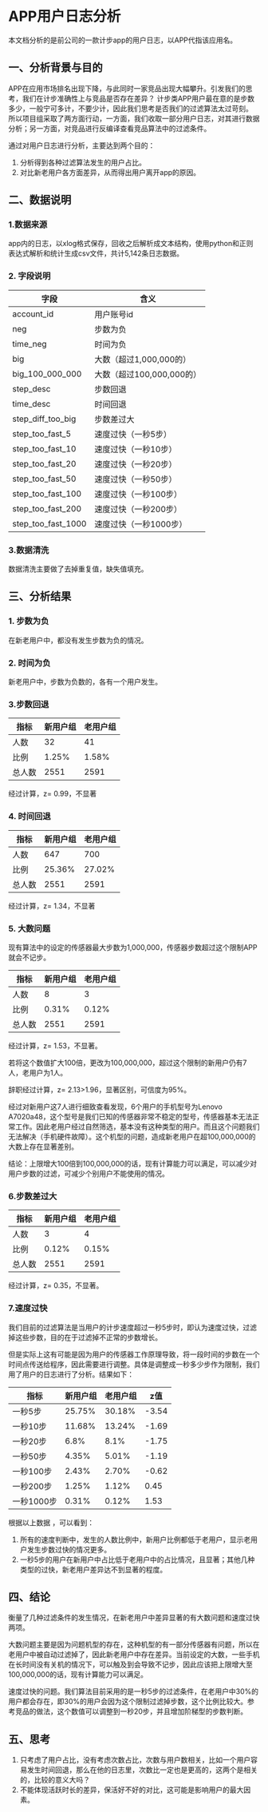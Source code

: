 # APP用户日志分析

本文档分析的是前公司的一款计步app的用户日志，以APP代指该应用名。

## 一、分析背景与目的

APP在应用市场排名出现下降，与此同时一家竞品出现大幅攀升。引发我们的思考，我们在计步准确性上与竞品是否存在差异？ 计步类APP用户最在意的是步数多少，一般宁可多计，不要少计，因此我们思考是否我们的过滤算法太过苛刻。 所以项目组采取了两方面行动，一方面，我们收取一部分用户日志，对其进行数据分析；另一方面，对竞品进行反编译查看竞品算法中的过滤条件。

通过对用户日志进行分析，主要达到两个目的：

1. 分析得到各种过滤算法发生的用户占比。
2. 对比新老用户各方面差异，从而得出用户离开app的原因。

## 二、数据说明

### 1.数据来源

app内的日志，以xlog格式保存，回收之后解析成文本结构，使用python和正则表达式解析和统计生成csv文件，共计5,142条日志数据。 

### 2. 字段说明

| 字段               | 含义                      |
| ------------------ | ------------------------- |
| account_id         | 用户账号id                |
| neg                | 步数为负                  |
| time_neg           | 时间为负                  |
| big                | 大数（超过1,000,000的）   |
| big_100_000_000    | 大数（超过100,000,000的） |
| step_desc          | 步数回退                  |
| time_desc          | 时间回退                  |
| step_diff_too_big  | 步数差过大                |
| step_too_fast_5    | 速度过快（一秒5步）       |
| step_too_fast_10   | 速度过快（一秒10步）      |
| step_too_fast_20   | 速度过快（一秒20步）      |
| step_too_fast_50   | 速度过快（一秒50步）      |
| step_too_fast_100  | 速度过快（一秒100步）     |
| step_too_fast_200  | 速度过快（一秒200步）     |
| step_too_fast_1000 | 速度过快（一秒1000步）    |

### 3.数据清洗

数据清洗主要做了去掉重复值，缺失值填充。

## 三、分析结果

### 1. 步数为负

在新老用户中，都没有发生步数为负的情况。

### 2. 时间为负

新老用户中，步数为负数的，各有一个用户发生。

### 3.步数回退

| 指标   | 新用户组 | 老用户组 |
| ------ | -------- | -------- |
| 人数   | 32       | 41       |
| 比例   | 1.25%    | 1.58%    |
| 总人数 | 2551     | 2591     |

经过计算，z= 0.99，不显著

### 4. 时间回退
| 指标   | 新用户组 | 老用户组 |
| ------ | -------- | -------- |
| 人数   | 647      | 700      |
| 比例   | 25.36%   | 27.02%   |
| 总人数 | 2551     | 2591     |

经过计算，z= 1.34，不显著


### 5. 大数问题

现有算法中的设定的传感器最大步数为1,000,000，传感器步数超过这个限制APP就会不记步。

| 指标   | 新用户组 | 老用户组 |
| ------ | -------- | -------- |
| 人数   | 8        | 3        |
| 比例   | 0.31%    | 0.12%    |
| 总人数 | 2551     | 2591     |

经过计算，z= 1.53，不显著。



若将这个数值扩大100倍，更改为100,000,000，超过这个限制的新用户仍有7人，老用户为1人。

辞职经过计算，z= 2.13>1.96，显著区别，可信度为95%。

经过对新用户这7人进行细致查看发现，6个用户的手机型号为Lenovo A7020a48，这个型号是我们已知的传感器非常不稳定的型号，传感器基本无法正常工作。因此老用户经过自然筛选，基本没有这种类型的用户。而且这个问题我们无法解决（手机硬件故障）。这个机型的问题，造成新老用户在超100,000,000的大数上存在显著差别。

结论：上限增大100倍到100,000,000的话，现有计算能力可以满足，可以减少对用户步数的过滤，可减少个别用户不能使用的情况。

### 6.步数差过大

| 指标   | 新用户组 | 老用户组 |
| ------ | -------- | -------- |
| 人数   | 3        | 4        |
| 比例   | 0.12%    | 0.15%    |
| 总人数 | 2551     | 2591     |

经过计算，z= 0.35，不显著。

### 7.速度过快

我们目前的过滤算法是当用户的计步速度超过一秒5步时，即认为速度过快，过滤掉这些步数，目的在于过滤掉不正常的步数增长。

但是实际上这有可能是因为用户的传感器工作原理导致，将一段时间的步数在一个时间点传送给程序，因此需要进行调整。具体是调整成一秒多少步作为限制，我们用了用户的日志进行了分析。结果如下：

| 指标       | 新用户组 | 老用户组 | z值   |
| ---------- | -------- | -------- | ----- |
| 一秒5步    | 25.75%   | 30.18%   | -3.54 |
| 一秒10步   | 11.68%   | 13.24%   | -1.69 |
| 一秒20步   | 6.8%     | 8.1%     | -1.75 |
| 一秒50步   | 4.35%    | 5.01%    | -1.19 |
| 一秒100步  | 2.43%    | 2.70%    | -0.62 |
| 一秒200步  | 1.25%    | 1.12%    | 0.45  |
| 一秒1000步 | 0.31%    | 0.12%    | 1.53  |

根据以上数据 ，可以看到：

1. 所有的速度判断中，发生的人数比例中，新用户比例都低于老用户，显示老用户发生步数过快的情况更多。
2. 一秒5步的用户在新用户中占比低于老用户中的占比情况，且显著；其他几种类型的过快，新老用户差异达不到显著的程度。

## 四、结论

衡量了几种过滤条件的发生情况，在新老用户中差异显著的有大数问题和速度过快两项。

大数问题主要是因为问题机型的存在，这种机型的有一部分传感器有问题，所以在老用户中被自动过滤掉了，因此新老用户中存在差异。当前设定的大数，一些手机在长时间没有关机的情况下，可以触及到会导致不记步，因此应该把上限增大至100,000,000的话，现有计算能力可以满足。

速度过快的问题。我们算法目前采用的是一秒5步的过滤条件，在老用户中30%的用户都会存在，即30%的用户会因为这个限制过滤掉步数，这个比例比较大。参考竞品的做法，这个数值可以调整到一秒20步，并且增加阶梯型的步数判断。

## 五、思考

1. 只考虑了用户占比，没有考虑次数占比，次数与用户数相关，比如一个用户容易发生时间回退，那么在他的日志里，次数比一定也是更高的，这两个是相关的，比较的意义大吗？
2. 不能体现活跃时长的差异，保活好不好的对比，这可能是影响用户的最大因素。

